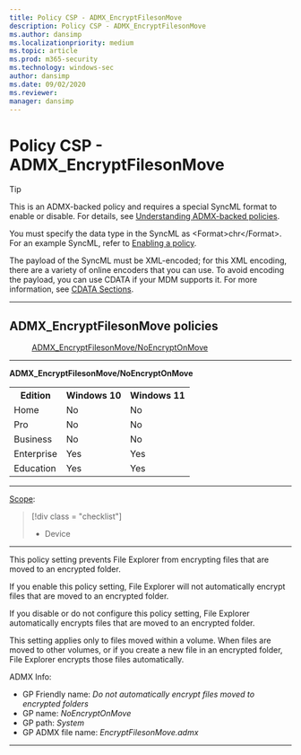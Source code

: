 ```yaml
---
title: Policy CSP - ADMX_EncryptFilesonMove
description: Policy CSP - ADMX_EncryptFilesonMove
ms.author: dansimp
ms.localizationpriority: medium
ms.topic: article
ms.prod: m365-security
ms.technology: windows-sec
author: dansimp
ms.date: 09/02/2020
ms.reviewer: 
manager: dansimp
---
```


# Policy CSP - ADMX_EncryptFilesonMove

> [!TIP]
> This is an ADMX-backed policy and requires a special SyncML format to enable or disable. For details, see [Understanding ADMX-backed policies](./understanding-admx-backed-policies.md).
> 
> You must specify the data type in the SyncML as &lt;Format&gt;chr&lt;/Format&gt;. For an example SyncML, refer to [Enabling a policy](./understanding-admx-backed-policies.md#enabling-a-policy).
> 
> The payload of the SyncML must be XML-encoded; for this XML encoding, there are a variety of online encoders that you can use. To avoid encoding the payload, you can use CDATA if your MDM supports it. For more information, see [CDATA Sections](http://www.w3.org/TR/REC-xml/#sec-cdata-sect).

<hr/>

<!--Policies-->
## ADMX_EncryptFilesonMove policies  

<dl>
  <dd>
    <a href="#admx-encryptfilesonmove-noencryptonmove">ADMX_EncryptFilesonMove/NoEncryptOnMove</a>
  </dd>
</dl>


<hr/>

<!--Policy-->
<a href="" id="admx-encryptfilesonmove-noencryptonmove"></a>**ADMX_EncryptFilesonMove/NoEncryptOnMove**  

<!--SupportedSKUs-->
<table>
<tr>
    <th>Edition</th>
    <th>Windows 10</th>
    <th>Windows 11</th>
</tr>
<tr>
    <td>Home</td>
    <td>No</td>
    <td>No</td>
</tr>
<tr>
    <td>Pro</td>
    <td>No</td>
    <td>No</td>
</tr>
<tr>
    <td>Business</td>
    <td>No</td>
    <td>No</td>
</tr>
<tr>
    <td>Enterprise</td>
    <td>Yes</td>
    <td>Yes</td>
</tr>
<tr>
    <td>Education</td>
    <td>Yes</td>
    <td>Yes</td>
</tr>
</table>

<!--/SupportedSKUs-->
<hr/>

<!--Scope-->
[Scope](./policy-configuration-service-provider.md#policy-scope):

> [!div class = "checklist"]
> * Device

<hr/>

<!--/Scope-->
<!--Description-->
This policy setting prevents File Explorer from encrypting files that are moved to an encrypted folder.

If you enable this policy setting, File Explorer will not automatically encrypt files that are moved to an encrypted folder.

If you disable or do not configure this policy setting, File Explorer automatically encrypts files that are moved to an encrypted folder.

This setting applies only to files moved within a volume. When files are moved to other volumes, or if you create a new file in an encrypted folder, File Explorer encrypts those files automatically.

<!--/Description-->


<!--ADMXBacked-->
ADMX Info:  
-   GP Friendly name: *Do not automatically encrypt files moved to encrypted folders*
-   GP name: *NoEncryptOnMove*
-   GP path: *System*
-   GP ADMX file name: *EncryptFilesonMove.admx*

<!--/ADMXBacked-->
<!--/Policy-->
<hr/>


<!--/Policies-->

